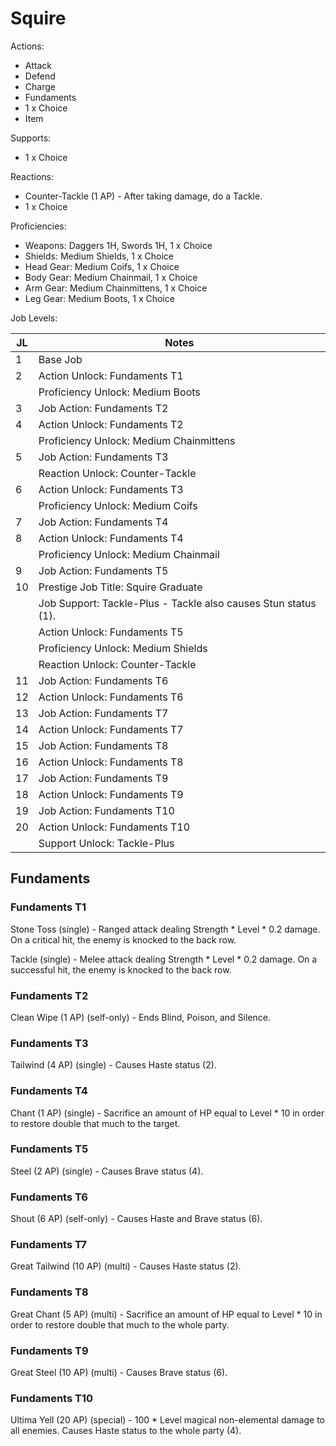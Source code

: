 # Squire

Actions:

- Attack
- Defend
- Charge
- Fundaments
- 1 x Choice
- Item

Supports:

- 1 x Choice

Reactions:

- Counter-Tackle (1 AP) - After taking damage, do a Tackle.
- 1 x Choice

Proficiencies:

- Weapons: Daggers 1H, Swords 1H, 1 x Choice
- Shields: Medium Shields, 1 x Choice
- Head Gear: Medium Coifs, 1 x Choice
- Body Gear: Medium Chainmail, 1 x Choice
- Arm Gear: Medium Chainmittens, 1 x Choice
- Leg Gear: Medium Boots, 1 x Choice

Job Levels:

| JL | Notes |
| --- | --- |
| 1 | Base Job
| 2 | Action Unlock: Fundaments T1
|   | Proficiency Unlock: Medium Boots
| 3 | Job Action: Fundaments T2
| 4 | Action Unlock: Fundaments T2
|   | Proficiency Unlock: Medium Chainmittens
| 5 | Job Action: Fundaments T3
|   | Reaction Unlock: Counter-Tackle
| 6 | Action Unlock: Fundaments T3
|   | Proficiency Unlock: Medium Coifs
| 7 | Job Action: Fundaments T4
| 8 | Action Unlock: Fundaments T4
|   | Proficiency Unlock: Medium Chainmail
| 9 | Job Action: Fundaments T5
| 10 | Prestige Job Title: Squire Graduate
|    | Job Support: Tackle-Plus - Tackle also causes Stun status (1).
|    | Action Unlock: Fundaments T5
|    | Proficiency Unlock: Medium Shields
|    | Reaction Unlock: Counter-Tackle
| 11 | Job Action: Fundaments T6
| 12 | Action Unlock: Fundaments T6
| 13 | Job Action: Fundaments T7
| 14 | Action Unlock: Fundaments T7
| 15 | Job Action: Fundaments T8
| 16 | Action Unlock: Fundaments T8
| 17 | Job Action: Fundaments T9
| 18 | Action Unlock: Fundaments T9
| 19 | Job Action: Fundaments T10
| 20 | Action Unlock: Fundaments T10
|    | Support Unlock: Tackle-Plus

## Fundaments

### Fundaments T1

Stone Toss (single) - Ranged attack dealing Strength * Level * 0.2 damage. On a critical hit, the enemy is knocked to the back row.

Tackle (single) - Melee attack dealing Strength * Level * 0.2 damage. On a successful hit, the enemy is knocked to the back row.

### Fundaments T2

Clean Wipe (1 AP) (self-only) - Ends Blind, Poison, and Silence.

### Fundaments T3

Tailwind (4 AP) (single) - Causes Haste status (2).

### Fundaments T4

Chant (1 AP) (single) - Sacrifice an amount of HP equal to Level * 10 in order to restore double that much to the target.

### Fundaments T5

Steel (2 AP) (single) - Causes Brave status (4).

### Fundaments T6

Shout (6 AP) (self-only) - Causes Haste and Brave status (6).

### Fundaments T7

Great Tailwind (10 AP) (multi) - Causes Haste status (2).

### Fundaments T8

Great Chant (5 AP) (multi) - Sacrifice an amount of HP equal to Level * 10 in order to restore double that much to the whole party.

### Fundaments T9

Great Steel (10 AP) (multi) - Causes Brave status (6).

### Fundaments T10

Ultima Yell (20 AP) (special) - 100 * Level magical non-elemental damage to all enemies. Causes Haste status to the whole party (4).
